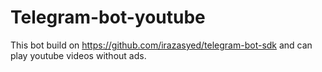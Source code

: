 # Telegram-bot-youtube
This bot build on https://github.com/irazasyed/telegram-bot-sdk and can play youtube videos without ads.


